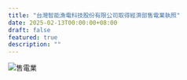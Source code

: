 ```yaml
---
title: "台灣智能漁電科技股份有限公司取得經濟部售電業執照"
date: 2025-02-13T00:00:00+08:00
draft: false
featured: true
description: ""
---
```

![售電業](https://github.com/user-attachments/assets/dcac1414-1795-48a9-80e6-f7a7fef50833)

